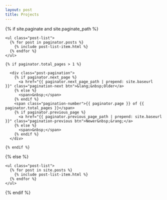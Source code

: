 ```yaml
---
layout: post
title: Projects
---
```


<main class="projects" id="main" role="main" aria-label="Content">

  {% if site.paginate and site.paginate_path %}
    
    <ul class="post-list">
      {% for post in paginator.posts %}
        {% include post-list-item.html %}
      {% endfor %}
    </ul>

    {% if paginator.total_pages > 1 %}

      <div class="post-pagination">
        {% if paginator.next_page %}
          <a href="{{ paginator.next_page_path | prepend: site.baseurl  }}" class="pagination-next btn">&lang;&nbsp;Older</a>
        {% else %}
          <span>&nbsp;</span>
        {% endif %}
        <span class="pagination-number">{{ paginator.page }} of {{ paginator.total_pages }}</span>
        {% if paginator.previous_page %}
          <a href="{{ paginator.previous_page_path | prepend: site.baseurl }}" class="pagination-previous btn">Newer&nbsp;&rang;</a>
        {% else %}
          <span>&nbsp;</span>
        {% endif %}
      </div>

    {% endif %}

  {% else %}

    <ul class="post-list">
      {% for post in site.posts %}
        {% include post-list-item.html %}
      {% endfor %}
    </ul>
  
  {% endif %}
    

</main>